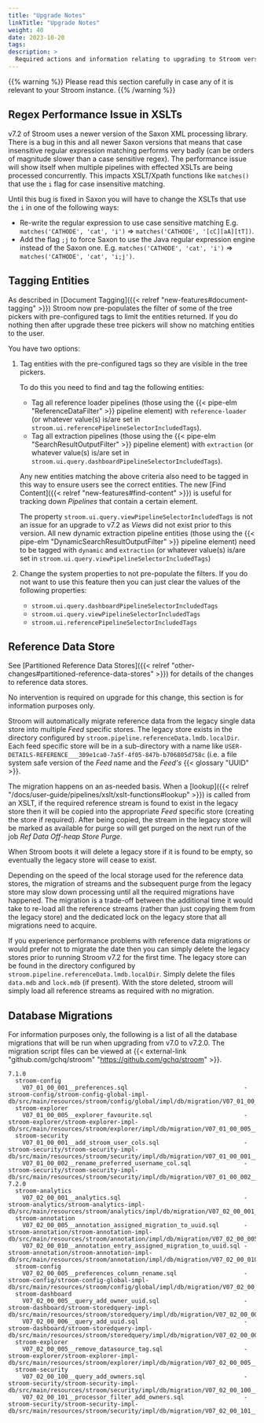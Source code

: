 ```yaml
---
title: "Upgrade Notes"
linkTitle: "Upgrade Notes"
weight: 40
date: 2023-10-20
tags: 
description: >
  Required actions and information relating to upgrading to Stroom version 7.2.
---
```


{{% warning %}}
Please read this section carefully in case any of it is relevant to your Stroom instance.
{{% /warning %}}


## Regex Performance Issue in XSLTs

v7.2 of Stroom uses a newer version of the Saxon XML processing library.
There is a bug in this and all newer Saxon versions that means that case insensitive regular expression matching performs very badly (can be orders of magnitude slower than a case sensitive regex).
The performance issue will show itself when multiple pipelines with effected XSLTs are being processed concurrently.
This impacts XSLT/Xpath functions like `matches()` that use the `i` flag for case insensitive matching.

Until this bug is fixed in Saxon you will have to change the XSLTs that use the `i` in one of the following ways:

* Re-write the regular expression to use case sensitive matching
  E.g. `matches('CATHODE', 'cat', 'i')` => `matches('CATHODE', '[cC][aA][tT])`.
* Add the flag `;j` to force Saxon to use the Java regular expression engine instead of the Saxon one.
  E.g. `matches('CATHODE', 'cat', 'i')` => `matches('CATHODE', 'cat', 'i;j')`.


## Tagging Entities

As described in [Document Tagging]({{< relref "new-features#document-tagging" >}}) Stroom now pre-populates the filter of some of the tree pickers with pre-configured tags to limit the entities returned.
If you do nothing then after upgrade these tree pickers will show no matching entities to the user.

You have two options:

1. Tag entities with the pre-configured tags so they are visible in the tree pickers.

   To do this you need to find and tag the following entities:

   * Tag all reference loader pipelines (those using the {{< pipe-elm "ReferenceDataFilter" >}} pipeline element) with `reference-loader` (or whatever value(s) is/are set in `stroom.ui.referencePipelineSelectorIncludedTags`).
   * Tag all extraction pipelines (those using the {{< pipe-elm "SearchResultOutputFilter" >}} pipeline element) with `extraction` (or whatever value(s) is/are set in `stroom.ui.query.dashboardPipelineSelectorIncludedTags`).

   Any new entities matching the above criteria also need to be tagged in this way to ensure users see the correct entities.
   The new [Find Content]({{< relref "new-features#find-content" >}}) is useful for tracking down _Pipelines_ that contain a certain element.

   The property `stroom.ui.query.viewPipelineSelectorIncludedTags` is not an issue for an upgrade to v7.2 as _Views_ did not exist prior to this version.
   All new dynamic extraction pipeline entities (those using the {{< pipe-elm "DynamicSearchResultOutputFilter" >}} pipeline element) need to be tagged with `dynamic` and `extraction` (or whatever value(s) is/are set in `stroom.ui.query.viewPipelineSelectorIncludedTags`)

1. Change the system properties to not pre-populate the filters.
   If you do not want to use this feature then you can just clear the values of the following properties:

   * `stroom.ui.query.dashboardPipelineSelectorIncludedTags`
   * `stroom.ui.query.viewPipelineSelectorIncludedTags`
   * `stroom.ui.referencePipelineSelectorIncludedTags`


## Reference Data Store

See [Partitioned Reference Data Stores]({{< relref "other-changes#partitioned-reference-data-stores" >}}) for details of the changes to reference data stores.

No intervention is required on upgrade for this change, this section is for information purposes only.

Stroom will automatically migrate reference data from the legacy single data store into multiple _Feed_ specific stores.
The legacy store exists in the directory configured by `stroom.pipeline.referenceData.lmdb.localDir`.
Each feed specific store will be in a sub-directory with a name like `USER-DETAILS-REFERENCE___309e1ca0-7a5f-4f05-847b-b706805d758c` (i.e. a file system safe version of the _Feed_ name and the _Feed's_ {{< glossary "UUID" >}}.

The migration happens on an as-needed basis.
When a [lookup]({{< relref "/docs/user-guide/pipelines/xslt/xslt-functions#lookup" >}}) is called from an XSLT, if the required reference stream is found to exist in the legacy store then it will be copied into the appropriate _Feed_ specific store (creating the store if required).
After being copied, the stream in the legacy store will be marked as available for purge so will get purged on the next run of the job _Ref Data Off-heap Store Purge_.

When Stroom boots it will delete a legacy store if it is found to be empty, so eventually the legacy store will cease to exist.

Depending on the speed of the local storage used for the reference data stores, the migration of streams and the subsequent purge from the legacy store may slow down processing until all the required migrations have happened.
The migration is a trade-off between the additional time it would take to re-load all the reference streams (rather than just copying them from the legacy store) and the dedicated lock on the legacy store that all migrations need to acquire.

If you experience performance problems with reference data migrations or would prefer not to migrate the date then you can simply delete the legacy stores prior to running Stroom v7.2 for the first time.
The legacy store can be found in the directory configured by `stroom.pipeline.referenceData.lmdb.localDir`.
Simply delete the files `data.mdb` and `lock.mdb` (if present).
With the store deleted, stroom will simply load all reference streams as required with no migration.


## Database Migrations

For information purposes only, the following is a list of all the database migrations that will be run when upgrading from v7.0 to v7.2.0.
The migration script files can be viewed at {{< external-link "github.com/gchq/stroom" "https://github.com/gchq/stroom" >}}.

<!-- This list was produced by stroom.db.migration.TestListDbMigrations#listDbMigrationsByVersion -->
```text
7.1.0
  stroom-config
    V07_01_00_001__preferences.sql                                 - stroom-config/stroom-config-global-impl-db/src/main/resources/stroom/config/global/impl/db/migration/V07_01_00_001__preferences.sql
  stroom-explorer
    V07_01_00_005__explorer_favourite.sql                          - stroom-explorer/stroom-explorer-impl-db/src/main/resources/stroom/explorer/impl/db/migration/V07_01_00_005__explorer_favourite.sql
  stroom-security
    V07_01_00_001__add_stroom_user_cols.sql                        - stroom-security/stroom-security-impl-db/src/main/resources/stroom/security/impl/db/migration/V07_01_00_001__add_stroom_user_cols.sql
    V07_01_00_002__rename_preferred_username_col.sql               - stroom-security/stroom-security-impl-db/src/main/resources/stroom/security/impl/db/migration/V07_01_00_002__rename_preferred_username_col.sql
7.2.0
  stroom-analytics
    V07_02_00_001__analytics.sql                                   - stroom-analytics/stroom-analytics-impl-db/src/main/resources/stroom/analytics/impl/db/migration/V07_02_00_001__analytics.sql
  stroom-annotation
    V07_02_00_005__annotation_assigned_migration_to_uuid.sql       - stroom-annotation/stroom-annotation-impl-db/src/main/resources/stroom/annotation/impl/db/migration/V07_02_00_005__annotation_assigned_migration_to_uuid.sql
    V07_02_00_010__annotation_entry_assigned_migration_to_uuid.sql - stroom-annotation/stroom-annotation-impl-db/src/main/resources/stroom/annotation/impl/db/migration/V07_02_00_010__annotation_entry_assigned_migration_to_uuid.sql
  stroom-config
    V07_02_00_005__preferences_column_rename.sql                   - stroom-config/stroom-config-global-impl-db/src/main/resources/stroom/config/global/impl/db/migration/V07_02_00_005__preferences_column_rename.sql
  stroom-dashboard
    V07_02_00_005__query_add_owner_uuid.sql                        - stroom-dashboard/stroom-storedquery-impl-db/src/main/resources/stroom/storedquery/impl/db/migration/V07_02_00_005__query_add_owner_uuid.sql
    V07_02_00_006__query_add_uuid.sql                              - stroom-dashboard/stroom-storedquery-impl-db/src/main/resources/stroom/storedquery/impl/db/migration/V07_02_00_006__query_add_uuid.sql
  stroom-explorer
    V07_02_00_005__remove_datasource_tag.sql                       - stroom-explorer/stroom-explorer-impl-db/src/main/resources/stroom/explorer/impl/db/migration/V07_02_00_005__remove_datasource_tag.sql
  stroom-security
    V07_02_00_100__query_add_owners.sql                            - stroom-security/stroom-security-impl-db/src/main/resources/stroom/security/impl/db/migration/V07_02_00_100__query_add_owners.sql
    V07_02_00_101__processor_filter_add_owners.sql                 - stroom-security/stroom-security-impl-db/src/main/resources/stroom/security/impl/db/migration/V07_02_00_101__processor_filter_add_owners.sql
```


